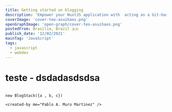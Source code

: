 ```yaml
---
title: Getting started on blogging
description: 'Empower your NuxtJS application with  acting as a Git-based Headless CMS.'
coverImage: 'cover-teo-asuihaos.png'
openGraphImage: 'open-graph/cover-teo-asuihaos.png'
postedFrom: Brasília, Brazil 🇧🇷
publish_date: '12/02/2021'
mainTag: 'JavaScript'
tags:
  - javascript
  - webdev
---
```


# teste - dsdadasdsdsa

```js{}[hello-world.c]

new BlogStack({a , b, c})
```

```html{}[hello-world.c]
<created-by me="Pablo A. Muro Martinez" />
```

